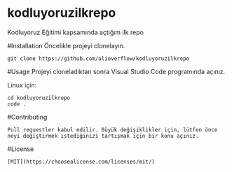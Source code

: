 # kodluyoruzilkrepo
Kodluyoruz Eğitimi kapsamında açtığım ilk repo


#Installation
Öncelikle projeyi clonelayın.
```
git clone https://github.com/alioverflow/kodluyoruzilkrepo

```

#Usage
Projeyi cloneladıktan sonra Visual Studio Code programında açınız.

Linux için:
```
cd kodluyoruzilkrepo
code .
```

#Contributing
```
Pull requestler kabul edilir. Büyük değişiklikler için, lütfen önce neyi değiştirmek istediğinizi tartışmak için bir konu açınız.
```

#License
```
[MIT](https://choosealicense.com/licenses/mit/)
```

